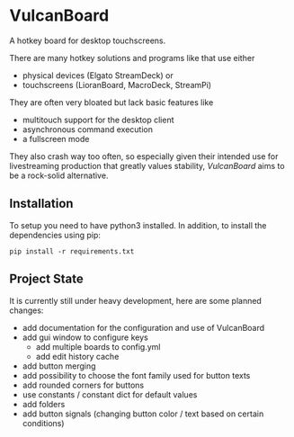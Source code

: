 # VulcanBoard

A hotkey board for desktop touchscreens.

There are many hotkey solutions and programs like that use either
- physical devices (Elgato StreamDeck) or
- touchscreens (LioranBoard, MacroDeck, StreamPi)

They are often very bloated but lack basic features like
- multitouch support for the desktop client
- asynchronous command execution
- a fullscreen mode

They also crash way too often, so especially given their intended use for livestreaming production that greatly values stability, *VulcanBoard* aims to be a rock-solid alternative.

## Installation

To setup you need to have python3 installed. In addition, to install the dependencies using pip:

    pip install -r requirements.txt

## Project State
It is currently still under heavy development, here are some planned changes:
- add documentation for the configuration and use of VulcanBoard
- add gui window to configure keys
    - add multiple boards to config.yml
    - add edit history cache
- add button merging
- add possibility to choose the font family used for button texts
- add rounded corners for buttons
- use constants / constant dict for default values
- add folders
- add button signals (changing button color / text based on certain conditions)
